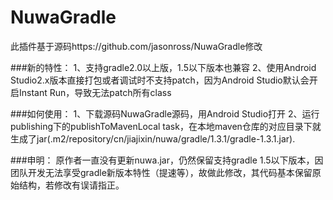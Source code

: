 # NuwaGradle
此插件基于源码https://github.com/jasonross/NuwaGradle修改

###新的特性：
1、支持gradle2.0以上版，1.5以下版本也兼容
2、使用Android Studio2.x版本直接打包或者调试时不支持patch，因为Android Studio默认会开启Instant Run，导致无法patch所有class

###如何使用：
1、下载源码NuwaGradle源码，用Android Studio打开
2、运行publishing下的publishToMavenLocal task，在本地maven仓库的对应目录下就生成了jar(.m2/repository/cn/jiajixin/nuwa/gradle/1.3.1/gradle-1.3.1.jar).

###申明：
原作者一直没有更新nuwa.jar，仍然保留支持gradle 1.5以下版本，因团队开发无法享受gradle新版本特性（提速等），故做此修改，其代码基本保留原始结构，若修改有误请指正。